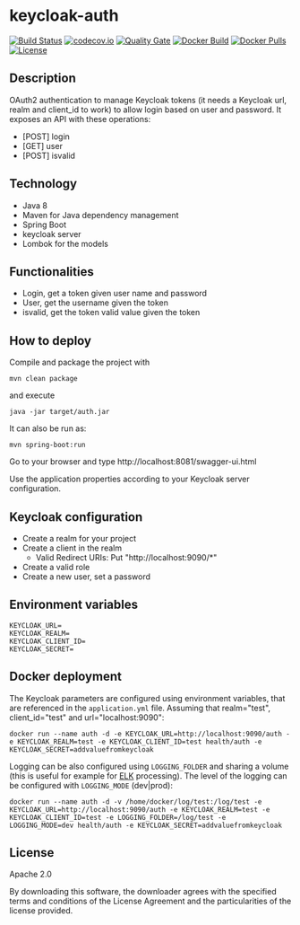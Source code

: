 # keycloak-auth

[![Build Status](https://travis-ci.org/AriHealth/keycloak-auth.svg?branch=master)](https://travis-ci.org/AriHealth/keycloak-auth) 
[![codecov.io](https://codecov.io/gh/AriHealth/keycloak-auth/branch/master/graphs/badge.svg)](http://codecov.io/gh/AriHealth/keycloak-auth)
[![Quality Gate](https://sonarcloud.io/api/project_badges/measure?project=net.atos.ari:auth&metric=alert_status)](https://sonarcloud.io/dashboard/index/net.atos.ari:auth)
[![Docker Build](https://img.shields.io/docker/cloud/build/arihealth/oauth-easy)](https://cloud.docker.com/u/arihealth/repository/docker/arihealth/oauth-easy)
[![Docker Pulls](https://img.shields.io/docker/pulls/arihealth/oauth-easy)](https://cloud.docker.com/u/arihealth/repository/docker/arihealth/oauth-easy)
[![License](https://img.shields.io/badge/License-Apache%202.0-green.svg)](https://opensource.org/licenses/Apache-2.0)

## Description

OAuth2 authentication to manage Keycloak tokens (it needs a Keycloak url, realm and client_id to work) to allow login based on user and password. It exposes an API with these operations:

- [POST] login
- [GET] user
- [POST] isvalid

## Technology

- Java 8
- Maven for Java dependency management
- Spring Boot 
- keycloak server
- Lombok for the models

## Functionalities

- Login, get a token given user name and password
- User, get the username given the token
- isvalid, get the token valid value given the token

## How to deploy

Compile and package the project with

```
mvn clean package
```

and execute

```
java -jar target/auth.jar
```

It can also be run as:

```
mvn spring-boot:run
```

Go to your browser and type http://localhost:8081/swagger-ui.html

Use the application properties according to your Keycloak server configuration.

## Keycloak configuration

- Create a realm for your project
- Create a client in the realm
	- Valid Redirect URIs: Put "http://localhost:9090/*"
- Create a valid role
- Create a new user, set a password

## Environment variables

    KEYCLOAK_URL=
    KEYCLOAK_REALM=
    KEYCLOAK_CLIENT_ID=
	KEYCLOAK_SECRET=

## Docker deployment

The Keycloak parameters are configured using environment variables, that are referenced in the `application.yml` file. Assuming that realm="test", client_id="test" and url="localhost:9090":

```
docker run --name auth -d -e KEYCLOAK_URL=http://localhost:9090/auth -e KEYCLOAK_REALM=test -e KEYCLOAK_CLIENT_ID=test health/auth -e KEYCLOAK_SECRET=addvaluefromkeycloak
```

Logging can be also configured using `LOGGING_FOLDER` and sharing a volume (this is useful for example for [ELK](https://www.elastic.co/elk-stack) processing). The level of the logging can be configured with `LOGGING_MODE` (dev|prod):

```
docker run --name auth -d -v /home/docker/log/test:/log/test -e KEYCLOAK_URL=http://localhost:9090/auth -e KEYCLOAK_REALM=test -e KEYCLOAK_CLIENT_ID=test -e LOGGING_FOLDER=/log/test -e LOGGING_MODE=dev health/auth -e KEYCLOAK_SECRET=addvaluefromkeycloak
```

## License

Apache 2.0

By downloading this software, the downloader agrees with the specified terms and conditions of the License Agreement and the particularities of the license provided.
